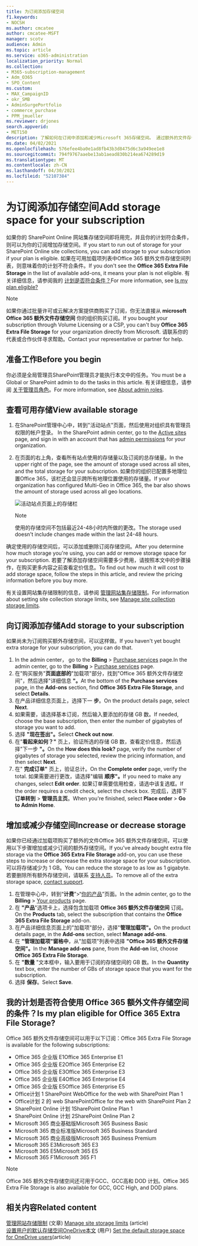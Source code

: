 ```yaml
---
title: 为订阅添加存储空间
f1.keywords:
- NOCSH
ms.author: cmcatee
author: cmcatee-MSFT
manager: scotv
audience: Admin
ms.topic: article
ms.service: o365-administration
localization_priority: Normal
ms.collection:
- M365-subscription-management
- Adm_O365
- SPO_Content
ms.custom:
- MAX_CampaignID
- okr_SMB
- AdminSurgePortfolio
- commerce_purchase
- PPM_jmueller
ms.reviewer: drjones
search.appverid:
- MET150
description: 了解如何在订阅中添加和减少Microsoft 365存储空间。 通过额外的文件存储，可以在 SharePoint Online 和 OneDrive。
ms.date: 04/02/2021
ms.openlocfilehash: 576efee4ba0e1ad8fb43b3d8475d6c3a949ee1e8
ms.sourcegitcommit: 794f9767aaebe13ab1aead830b214ea674289d19
ms.translationtype: MT
ms.contentlocale: zh-CN
ms.lasthandoff: 04/30/2021
ms.locfileid: "52107384"
---
```

# <a name="add-storage-space-for-your-subscription"></a><span data-ttu-id="25a5c-104">为订阅添加存储空间</span><span class="sxs-lookup"><span data-stu-id="25a5c-104">Add storage space for your subscription</span></span>

<span data-ttu-id="25a5c-105">如果你的 SharePoint Online 网站集存储空间即将用完，并且你的计划符合条件，则可以为你的订阅增加存储空间。</span><span class="sxs-lookup"><span data-stu-id="25a5c-105">If you start to run out of storage for your SharePoint Online site collections, you can add storage to your subscription if your plan is eligible.</span></span> <span data-ttu-id="25a5c-106">如果在可用加载项列表中Office 365 额外文件存储空间列表，则意味着你的计划不符合条件。</span><span class="sxs-lookup"><span data-stu-id="25a5c-106">If you don't see the **Office 365 Extra File Storage** in the list of available add-ons, it means your plan is not eligible.</span></span> <span data-ttu-id="25a5c-107">有关详细信息，请参阅我的 [计划是否符合条件？](#is-my-plan-eligible-for-office-365-extra-file-storage)</span><span class="sxs-lookup"><span data-stu-id="25a5c-107">For more information, see [Is my plan eligible?](#is-my-plan-eligible-for-office-365-extra-file-storage)</span></span>

> [!NOTE]
> <span data-ttu-id="25a5c-108">如果你通过批量许可或云解决方案提供商购买了订阅，你无法直接从 **microsoft Office 365 额外文件存储空间** 你的组织购买订阅。</span><span class="sxs-lookup"><span data-stu-id="25a5c-108">If you bought your subscription through Volume Licensing or a CSP, you can't buy **Office 365 Extra File Storage** for your organization directly from Microsoft.</span></span> <span data-ttu-id="25a5c-109">请联系你的代表或合作伙伴寻求帮助。</span><span class="sxs-lookup"><span data-stu-id="25a5c-109">Contact your representative or partner for help.</span></span>

## <a name="before-you-begin"></a><span data-ttu-id="25a5c-110">准备工作</span><span class="sxs-lookup"><span data-stu-id="25a5c-110">Before you begin</span></span>

<span data-ttu-id="25a5c-111">你必须是全局管理员SharePoint管理员才能执行本文中的任务。</span><span class="sxs-lookup"><span data-stu-id="25a5c-111">You must be a Global or SharePoint admin to do the tasks in this article.</span></span> <span data-ttu-id="25a5c-112">有关详细信息，请参阅 [关于管理员角色](../admin/add-users/about-admin-roles.md)。</span><span class="sxs-lookup"><span data-stu-id="25a5c-112">For more information, see [About admin roles](../admin/add-users/about-admin-roles.md).</span></span>

## <a name="view-available-storage"></a><span data-ttu-id="25a5c-113">查看可用存储</span><span class="sxs-lookup"><span data-stu-id="25a5c-113">View available storage</span></span>

1. <span data-ttu-id="25a5c-114">在SharePoint管理中心中，转到"活动站点"<a href="https://admin.microsoft.com/sharepoint?page=siteManagement&modern=true" target="_blank"></a>页面，然后使用对组织具有管理员权限的帐户登录。 [](/sharepoint/sharepoint-admin-role)</span><span class="sxs-lookup"><span data-stu-id="25a5c-114">In the SharePoint admin center, go to the <a href="https://admin.microsoft.com/sharepoint?page=siteManagement&modern=true" target="_blank">Active sites</a> page, and sign in with an account that has [admin permissions](/sharepoint/sharepoint-admin-role) for your organization.</span></span>

2. <span data-ttu-id="25a5c-115">在页面的右上角，查看所有站点使用的存储量以及订阅的总存储量。</span><span class="sxs-lookup"><span data-stu-id="25a5c-115">In the upper right of the page, see the amount of storage used across all sites, and the total storage for your subscription.</span></span> <span data-ttu-id="25a5c-116">如果你的组织已配置多地理位置Office 365，该栏还会显示跨所有地理位置使用的存储量。</span><span class="sxs-lookup"><span data-stu-id="25a5c-116">If your organization has configured Multi-Geo in Office 365, the bar also shows the amount of storage used across all geo locations.</span></span>

   ![活动站点页面上的存储栏](/sharepoint/sharepointonline/media/active-sites-storage-bar.png)

   > [!NOTE]
   > <span data-ttu-id="25a5c-118">使用的存储空间不包括最近24-48小时内所做的更改。</span><span class="sxs-lookup"><span data-stu-id="25a5c-118">The storage used doesn't include changes made within the last 24-48 hours.</span></span>

<span data-ttu-id="25a5c-119">确定使用的存储空间后，可以添加或删除订阅存储空间。</span><span class="sxs-lookup"><span data-stu-id="25a5c-119">After you determine how much storage you're using, you can add or remove storage space for your subscription.</span></span> <span data-ttu-id="25a5c-120">若要了解添加存储空间需要多少费用，请按照本文中的步骤操作，在购买更多内容之前查看定价信息。</span><span class="sxs-lookup"><span data-stu-id="25a5c-120">To find out how much it will cost to add storage space, follow the steps in this article, and review the pricing information before you buy more.</span></span>
  
<span data-ttu-id="25a5c-121">有关设置网站集存储限制的信息，请参阅 [管理网站集存储限制](/sharepoint/manage-site-collection-storage-limits)。</span><span class="sxs-lookup"><span data-stu-id="25a5c-121">For information about setting site collection storage limits, see [Manage site collection storage limits](/sharepoint/manage-site-collection-storage-limits).</span></span>
  
## <a name="add-storage-to-your-subscription"></a><span data-ttu-id="25a5c-122">向订阅添加存储</span><span class="sxs-lookup"><span data-stu-id="25a5c-122">Add storage to your subscription</span></span>

<span data-ttu-id="25a5c-123">如果尚未为订阅购买额外存储空间，可以这样做。</span><span class="sxs-lookup"><span data-stu-id="25a5c-123">If you haven't yet bought extra storage for your subscription, you can do that.</span></span>

1. <span data-ttu-id="25a5c-124">In the admin center， go to the **Billing** \> <a href="https://go.microsoft.com/fwlink/p/?linkid=868433" target="_blank">Purchase services</a> page.</span><span class="sxs-lookup"><span data-stu-id="25a5c-124">In the admin center, go to the **Billing** \> <a href="https://go.microsoft.com/fwlink/p/?linkid=868433" target="_blank">Purchase services</a> page.</span></span>
2. <span data-ttu-id="25a5c-125">在"购买服务"**页面底部的**"加载项"部分，找到"Office 365 额外文件存储空间"，然后选择"详细信息 **"。**</span><span class="sxs-lookup"><span data-stu-id="25a5c-125">At the bottom of the **Purchase services** page, in the **Add-ons** section, find **Office 365 Extra File Storage**, and select **Details**.</span></span>
3. <span data-ttu-id="25a5c-126">在产品详细信息页面上，选择下一 **步**。</span><span class="sxs-lookup"><span data-stu-id="25a5c-126">On the product details page, select **Next**.</span></span>
4. <span data-ttu-id="25a5c-127">如果需要，请选择基本订阅，然后输入要添加的存储 GB 数。</span><span class="sxs-lookup"><span data-stu-id="25a5c-127">If needed, choose the base subscription, then enter the number of gigabytes of storage you want to add.</span></span>
5. <span data-ttu-id="25a5c-128">选择 **"现在签出"。**</span><span class="sxs-lookup"><span data-stu-id="25a5c-128">Select **Check out now**.</span></span>
6. <span data-ttu-id="25a5c-129">在"**看起来如何？"** 页上，验证所选的存储 GB 数，查看定价信息，然后选择"下一步 **"。**</span><span class="sxs-lookup"><span data-stu-id="25a5c-129">On the **How does this look?** page, verify the number of gigabytes of storage you selected, review the pricing information, and then select **Next**.</span></span>
7. <span data-ttu-id="25a5c-130">在" **完成订单"** 页上，验证总计。</span><span class="sxs-lookup"><span data-stu-id="25a5c-130">On the **Complete order** page, verify the total.</span></span> <span data-ttu-id="25a5c-131">如果需要进行更改，请选择"编辑 **顺序"。**</span><span class="sxs-lookup"><span data-stu-id="25a5c-131">If you need to make any changes, select **Edit order**.</span></span> <span data-ttu-id="25a5c-132">如果订单需要信用检查，请选中该复选框。</span><span class="sxs-lookup"><span data-stu-id="25a5c-132">If the order requires a credit check, select the check box.</span></span> <span data-ttu-id="25a5c-133">完成后，选择下 **订单转到** \> **管理员主页**。</span><span class="sxs-lookup"><span data-stu-id="25a5c-133">When you're finished, select **Place order** \> **Go to Admin Home**.</span></span>

## <a name="increase-or-decrease-storage"></a><span data-ttu-id="25a5c-134">增加或减少存储空间</span><span class="sxs-lookup"><span data-stu-id="25a5c-134">Increase or decrease storage</span></span>

<span data-ttu-id="25a5c-135">如果你已经通过加载项购买了额外的文件Office 365 额外文件存储空间，可以使用以下步骤增加或减少订阅的额外存储空间。</span><span class="sxs-lookup"><span data-stu-id="25a5c-135">If you've already bought extra file storage via the **Office 365 Extra File Storage** add-on, you can use these steps to increase or decrease the extra storage space for your subscription.</span></span> <span data-ttu-id="25a5c-136">可以将存储减少为 1 GB。</span><span class="sxs-lookup"><span data-stu-id="25a5c-136">You can reduce the storage to as low as 1 gigabyte.</span></span> <span data-ttu-id="25a5c-137">若要删除所有额外存储空间，请联系 [支持人员](../admin/contact-support-for-business-products.md)。</span><span class="sxs-lookup"><span data-stu-id="25a5c-137">To remove all of the extra storage space, [contact support](../admin/contact-support-for-business-products.md).</span></span>

1. <span data-ttu-id="25a5c-138">在管理中心中，转到“**计费**”\>“<a href="https://go.microsoft.com/fwlink/p/?linkid=842054" target="_blank">你的产品</a>”页面。</span><span class="sxs-lookup"><span data-stu-id="25a5c-138">In the admin center, go to the **Billing** \> <a href="https://go.microsoft.com/fwlink/p/?linkid=842054" target="_blank">Your products</a> page.</span></span>
2. <span data-ttu-id="25a5c-139">在 **"产品**"选项卡上，选择包含加载项 **Office 365 额外文件存储空间** 订阅。</span><span class="sxs-lookup"><span data-stu-id="25a5c-139">On the **Products** tab, select the subscription that contains the **Office 365 Extra File Storage** add-on.</span></span>
3. <span data-ttu-id="25a5c-140">在产品详细信息页面上的"加载项"部分，选择"**管理加载项"。**</span><span class="sxs-lookup"><span data-stu-id="25a5c-140">On the product details page, in the **Add-ons** section, select **Manage add-ons**.</span></span>
4. <span data-ttu-id="25a5c-141">在 **"管理加载项"窗格中**，从"加载项"列表中选择 **"Office 365 额外文件存储空间"。**</span><span class="sxs-lookup"><span data-stu-id="25a5c-141">In the **Manage add-ons** pane, from the **Add-on** list, choose **Office 365 Extra File Storage**.</span></span>
5. <span data-ttu-id="25a5c-142">在 **"数量** "文本框中，输入要用于订阅的存储空间的 GB 数。</span><span class="sxs-lookup"><span data-stu-id="25a5c-142">In the **Quantity** text box, enter the number of GBs of storage space that you want for the subscription.</span></span>
6. <span data-ttu-id="25a5c-143">选择 **保存**。</span><span class="sxs-lookup"><span data-stu-id="25a5c-143">Select **Save**.</span></span>

## <a name="is-my-plan-eligible-for-office-365-extra-file-storage"></a><span data-ttu-id="25a5c-144">我的计划是否符合使用 Office 365 额外文件存储空间的条件？</span><span class="sxs-lookup"><span data-stu-id="25a5c-144">Is my plan eligible for Office 365 Extra File Storage?</span></span>

<span data-ttu-id="25a5c-145">Office 365 额外文件存储空间可以用于以下订阅：</span><span class="sxs-lookup"><span data-stu-id="25a5c-145">Office 365 Extra File Storage is available for the following subscriptions:</span></span>
  
- <span data-ttu-id="25a5c-146">Office 365 企业版 E1</span><span class="sxs-lookup"><span data-stu-id="25a5c-146">Office 365 Enterprise E1</span></span>
- <span data-ttu-id="25a5c-147">Office 365 企业版 E2</span><span class="sxs-lookup"><span data-stu-id="25a5c-147">Office 365 Enterprise E2</span></span>
- <span data-ttu-id="25a5c-148">Office 365 企业版 E3</span><span class="sxs-lookup"><span data-stu-id="25a5c-148">Office 365 Enterprise E3</span></span>
- <span data-ttu-id="25a5c-149">Office 365 企业版 E4</span><span class="sxs-lookup"><span data-stu-id="25a5c-149">Office 365 Enterprise E4</span></span>
- <span data-ttu-id="25a5c-150">Office 365 企业版 E5</span><span class="sxs-lookup"><span data-stu-id="25a5c-150">Office 365 Enterprise E5</span></span>
- <span data-ttu-id="25a5c-151">Office计划 1 SharePoint Web</span><span class="sxs-lookup"><span data-stu-id="25a5c-151">Office for the web with SharePoint Plan 1</span></span>
- <span data-ttu-id="25a5c-152">Office计划 2 的 web SharePoint</span><span class="sxs-lookup"><span data-stu-id="25a5c-152">Office for the web with SharePoint Plan 2</span></span>
- <span data-ttu-id="25a5c-153">SharePoint Online 计划 1</span><span class="sxs-lookup"><span data-stu-id="25a5c-153">SharePoint Online Plan 1</span></span>
- <span data-ttu-id="25a5c-154">SharePoint Online 计划 2</span><span class="sxs-lookup"><span data-stu-id="25a5c-154">SharePoint Online Plan 2</span></span>
- <span data-ttu-id="25a5c-155">Microsoft 365 商业基础版</span><span class="sxs-lookup"><span data-stu-id="25a5c-155">Microsoft 365 Business Basic</span></span>
- <span data-ttu-id="25a5c-156">Microsoft 365 商业标准版</span><span class="sxs-lookup"><span data-stu-id="25a5c-156">Microsoft 365 Business Standard</span></span>
- <span data-ttu-id="25a5c-157">Microsoft 365 商业高级版</span><span class="sxs-lookup"><span data-stu-id="25a5c-157">Microsoft 365 Business Premium</span></span>
- <span data-ttu-id="25a5c-158">Microsoft 365 E3</span><span class="sxs-lookup"><span data-stu-id="25a5c-158">Microsoft 365 E3</span></span>
- <span data-ttu-id="25a5c-159">Microsoft 365 E5</span><span class="sxs-lookup"><span data-stu-id="25a5c-159">Microsoft 365 E5</span></span>
- <span data-ttu-id="25a5c-160">Microsoft 365 F1</span><span class="sxs-lookup"><span data-stu-id="25a5c-160">Microsoft 365 F1</span></span>

> [!NOTE]
> <span data-ttu-id="25a5c-161">Office 365 额外文件存储空间还可用于GCC、GCC高和 DOD 计划。</span><span class="sxs-lookup"><span data-stu-id="25a5c-161">Office 365 Extra File Storage is also available for GCC, GCC High, and DOD plans.</span></span>

## <a name="related-content"></a><span data-ttu-id="25a5c-162">相关内容</span><span class="sxs-lookup"><span data-stu-id="25a5c-162">Related content</span></span>

<span data-ttu-id="25a5c-163">[管理网站存储限制](https://docs.microsoft.com/sharepoint/manage-site-collection-storage-limits) (文章) </span><span class="sxs-lookup"><span data-stu-id="25a5c-163">[Manage site storage limits](https://docs.microsoft.com/sharepoint/manage-site-collection-storage-limits) (article)</span></span>\
<span data-ttu-id="25a5c-164">[设置用户的默认存储空间OneDrive本文](/onedrive/set-default-storage-space) (用户) </span><span class="sxs-lookup"><span data-stu-id="25a5c-164">[Set the default storage space for OneDrive users](/onedrive/set-default-storage-space)(article)</span></span>